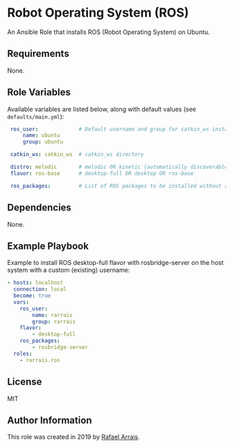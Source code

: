 Robot Operating System (ROS)
=========

An Ansible Role that installs ROS (Robot Operating System) on Ubuntu.

Requirements
------------

None.

Role Variables
--------------

Available variables are listed below, along with default values (see `defaults/main.yml`):

   ```yaml
    ros_user:             # Default username and group for catkin_ws installation
        name: ubuntu       
        group: ubuntu

    catkin_ws: catkin_ws  # catkin_ws directory

    distro: melodic       # melodic OR kinetic (automatically discoverable according to Ubuntu version)
    flavor: ros-base      # desktop-full OR desktop OR ros-base

    ros_packages:         # List of ROS packages to be installed without ros-<distro> prefix (see example)
   ```

Dependencies
------------

None.

Example Playbook
----------------

Example to install ROS desktop-full flavor with rosbridge-server on the host system with a custom (existing) username:

   ```yaml
   - hosts: localhost
     connection: local
     become: true
     vars:
       ros_user:
           name: rarrais
           group: rarrais
       flavor:
           - desktop-full
       ros_packages:
           - rosbridge-server
     roles:
       - rarrais.ros
   ```


License
-------

MIT

Author Information
------------------

This role was created in 2019 by [Rafael Arrais](https://github.com/rarrais).
